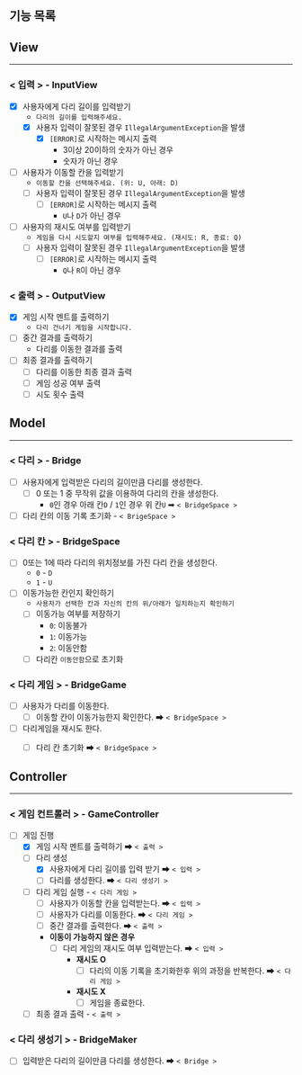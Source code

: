 기능 목록
---

## View

---
### < 입력 > - InputView
- [X] 사용자에게 다리 길이를 입력받기
  - `다리의 길이를 입력해주세요.`
  - [X] 사용자 입력이 잘못된 경우 `IllegalArgumentException`을 발생
    - [X] `[ERROR]`로 시작하는 메시지 출력
      - 3이상 20이하의 숫자가 아닌 경우
      - 숫자가 아닌 경우 


- [ ] 사용자가 이동할 칸을 입력받기
  - `이동할 칸을 선택해주세요. (위: U, 아래: D)`
  - [ ] 사용자 입력이 잘못된 경우 `IllegalArgumentException`을 발생
    - [ ] `[ERROR]`로 시작하는 메시지 출력
      - `U`나 `D`가 아닌 경우

- [ ] 사용자의 재시도 여부를 입력받기
  - `게임을 다시 시도할지 여부를 입력해주세요. (재시도: R, 종료: Q)`
  - [ ] 사용자 입력이 잘못된 경우 `IllegalArgumentException`을 발생
    - [ ] `[ERROR]`로 시작하는 메시지 출력
      - `Q`나 `R`이 아닌 경우

### < 출력 > - OutputView
- [X] 게임 시작 멘트를 출력하기 
  - `다리 건너기 게임을 시작합니다.`
- [ ] 중간 결과를 출력하기 
  - 다리를 이동한 결과를 출력
- [ ] 최종 결과를 출력하기
  - [ ] 다리를 이동한 최종 결과 출력
  - [ ] 게임 성공 여부 출력
  - [ ] 시도 횟수 출력

## Model

---


### < 다리 > - Bridge
- [ ] 사용자에게 입력받은 다리의 길이만큼 다리를 생성한다.
    - [ ]  0 또는 1 중 무작위 값을 이용하여 다리의 칸을 생성한다.
        - `0`인 경우 아래 칸`D` / `1`인 경우 위 칸`U` ➡ `< BridgeSpace >`
- [ ] 다리 칸의 이동 기록 초기화 - `< BrigeSpace >`
### < 다리 칸 > - BridgeSpace
- [ ] 0또는 1에 따라 다리의 위치정보를 가진 다리 칸을 생성한다. 
  - `0` - `D`
  - `1` - `U`
- [ ] 이동가능한 칸인지 확인하기
  - `사용자가 선택한 칸과 자신의 칸의 위/아래가 일치하는지 확인하기`
  - [ ] 이동가능 여부를 저장하기 
    - `0`: 이동불가
    - `1`: 이동가능
    - `2`: 이동안함 
  - [ ] 다리칸 `이동안함`으로 초기화

### < 다리 게임 > - BridgeGame
- [ ] 사용자가 다리를 이동한다.
  - [ ] 이동할 칸이 이동가능한지 확인한다. ➡ `< BridgeSpace >`
- [ ] 다리게임을 재시도 한다. 
  - [ ] 다리 칸 초기화 ➡ `< BridgeSpace >`



## Controller

---
### < 게임 컨트롤러 > - GameController
- [ ] 게임 진행
    - [X] 게임 시작 멘트를 출력하기 ➡ `< 출력 >`
    - [ ] 다리 생성 
      - [X] 사용자에게 다리 길이를 입력 받기 ➡ `< 입력 >`
      - [ ] 다리를 생성한다. ➡ `< 다리 생성기 >`
    - [ ] 다리 게임 실행 - `< 다리 게임 >`
      - [ ] 사용자가 이동할 칸을 입력받는다.  ➡ `< 입력 >`
      - [ ] 사용자가 다리를 이동한다. ➡ `< 다리 게임 >`
      - [ ] 중간 결과를 출력한다. ➡ `< 출력 >`
      - **이동이 가능하지 않은 경우**
        - [ ] 다리 게임의 재시도 여부 입력받는다. ➡ `< 입력 >`
          - **재시도 O**
            - [ ] 다리의 이동 기록을 초기화한후 위의 과정을 반복한다. ➡ `< 다리 게임 >` 
          - **재시도 X**
            - [ ] 게임을 종료한다. 
    - [ ] 최종 결과 출력 - `< 출력 >`
### < 다리 생성기 > - BridgeMaker
- [ ] 입력받은 다리의 길이만큼 다리를 생성한다. ➡ `< Bridge >`

    

